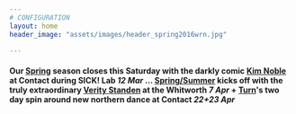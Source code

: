 ```yaml
---
# CONFIGURATION
layout: home
header_image: "assets/images/header_spring2016wrn.jpg"

---
```

#### Our [Spring](/current/2016-spring) season closes this Saturday with the darkly comic [Kim Noble](/current/2016-spring/noble) at Contact during SICK! Lab *12 Mar* … [Spring/Summer](/current/2016-springsummer) kicks off with the truly extraordinary [Verity Standen](/current/2016-springsummer/standen) at the Whitworth *7 Apr* + [Turn](/current/2016-turn)'s two day spin around new northern dance at Contact *22+23 Apr*
